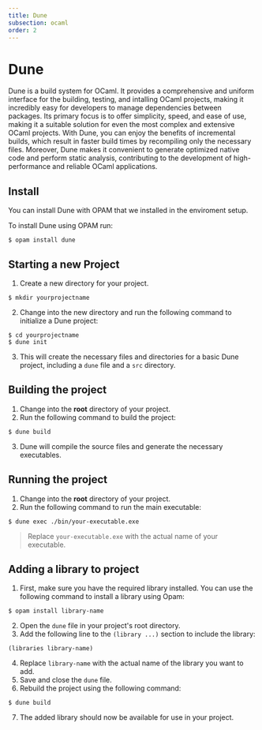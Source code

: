 ```yaml
---
title: Dune
subsection: ocaml
order: 2
---
```


# Dune

Dune is a build system for OCaml. It provides a comprehensive and uniform interface for the building, testing, and intalling OCaml projects, making it incredibly easy for developers to manage dependencies between packages. Its primary focus is to offer simplicity, speed, and ease of use, making it a suitable solution for even the most complex and extensive OCaml projects. With Dune, you can enjoy the benefits of incremental builds, which result in faster build times by recompiling only the necessary files. Moreover, Dune makes it convenient to generate optimized native code and perform static analysis, contributing to the development of high-performance and reliable OCaml applications.

## Install

You can install Dune with OPAM that we installed in the enviroment setup.

To install Dune using OPAM run:

```console
$ opam install dune
```

## Starting a new Project

1. Create a new directory for your project.

```console
$ mkdir yourprojectname
```

2. Change into the new directory and run the following command to initialize a Dune project:

```console
$ cd yourprojectname
$ dune init
```

3. This will create the necessary files and directories for a basic Dune project, including a `dune` file and a `src` directory.

## Building the project

1. Change into the **root** directory of your project.
2. Run the following command to build the project:

```console
$ dune build
```

3. Dune will compile the source files and generate the necessary executables.

## Running the project

1. Change into the **root** directory of your project.
2. Run the following command to run the main executable:

```console
$ dune exec ./bin/your-executable.exe
```
> Replace `your-executable.exe` with the actual name of your executable.

## Adding a library to project

1. First, make sure you have the required library installed. You can use the following command to install a library using Opam:

```console
$ opam install library-name
```

2. Open the `dune` file in your project's root directory.
3. Add the following line to the `(library ...)` section to include the library:

```dune
(libraries library-name)
```

4. Replace `library-name` with the actual name of the library you want to add.
5. Save and close the `dune` file.
6. Rebuild the project using the following command:

```console
$ dune build
```

7. The added library should now be available for use in your project.
